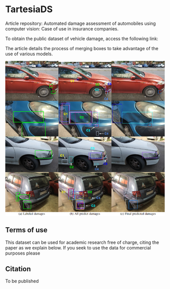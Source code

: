 # TartesiaDS
Article repository: Automated damage assessment of automobiles using computer vision: Case of use in insurance companies.

To obtain the public dataset of vehicle damage, access the following link:


The article details the process of merging boxes to take advantage of the use of various models.

![plot](Fusion.png)

## Terms of use
This dataset can be used for academic research free of charge, citing the paper as we explain below. If you seek to use the data for commercial purposes please 

## Citation

To be published
